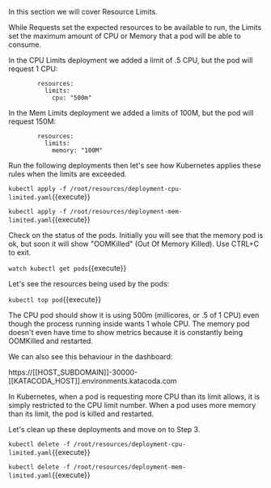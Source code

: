 In this section we will cover Resource Limits. 

While Requests set the expected resources to be available to run, the Limits set the maximum amount of CPU or Memory that a pod will be able to consume.

In the CPU Limits deployment we added a limit of .5 CPU, but the pod will request 1 CPU:
```
        resources:
          limits:
            cpu: "500m"
```

In the Mem Limits deployment we added a limits of 100M, but the pod will request 150M:
```
        resources:
          limits:
            memory: "100M"
```

Run the following deployments then let's see how Kubernetes applies these rules when the limits are exceeded.

`kubectl apply -f /root/resources/deployment-cpu-limited.yaml`{{execute}}

`kubectl apply -f /root/resources/deployment-mem-limited.yaml`{{execute}}

Check on the status of the pods. Initially you will see that the memory pod is ok, but soon it will show "OOMKilled" (Out Of Memory Killed). Use CTRL+C to exit.

`watch kubectl get pods`{{execute}}

Let's see the resources being used by the pods:

`kubectl top pod`{{execute}}

The CPU pod should show it is using 500m (millicores, or .5 of 1 CPU) even though the process running inside wants 1 whole CPU. The memory pod doesn't even have time to show metrics because it is constantly being OOMKilled and restarted.

We can also see this behaviour in the dashboard: 

https://[[HOST_SUBDOMAIN]]-30000-[[KATACODA_HOST]].environments.katacoda.com

In Kubernetes, when a pod is requesting more CPU than its limit allows, it is simply restricted to the CPU limit number. When a pod uses more memory than its limit, the pod is killed and restarted.

Let's clean up these deployments and move on to Step 3.

`kubectl delete -f /root/resources/deployment-cpu-limited.yaml`{{execute}}

`kubectl delete -f /root/resources/deployment-mem-limited.yaml`{{execute}}
